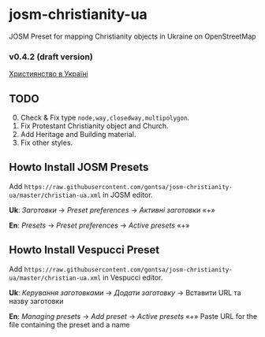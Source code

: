 # josm-christianity-ua
JOSM Preset for mapping Christianity objects in Ukraine on OpenStreetMap

### v0.4.2 (draft version)

[Християнство в Україні](https://wiki.openstreetmap.org/wiki/Uk:%D0%A5%D1%80%D0%B8%D1%81%D1%82%D0%B8%D1%8F%D0%BD%D1%81%D1%82%D0%B2%D0%BE_%D0%B2_%D0%A3%D0%BA%D1%80%D0%B0%D1%97%D0%BD%D1%96)

## TODO
0. Check & Fix type `node,way,closedway,multipolygon`.
1. Fix Protestant Christianity object and Church.
2. Add Heritage and Building material.
3. Fix other styles.

## Howto Install JOSM Presets
Add `https://raw.githubusercontent.com/gontsa/josm-christianity-ua/master/christian-ua.xml` in JOSM editor.

**Uk**: *Заготовки* -> *Preset preferences* -> *Активні заготовки* «+»

**En**: *Presets* -> *Preset preferences* -> *Active presets* «+»

## Howto Install Vespucci Preset

Add `https://raw.githubusercontent.com/gontsa/josm-christianity-ua/master/christian-ua.xml` in Vespucci editor.

**Uk**: *Керування заготовками* -> *Додати заготовку* -> Вставити URL та назву заготовки

**En**: *Managing presets* -> *Add preset* -> *Active presets* «+» Paste URL for the file containing the preset and a name

